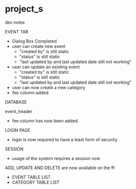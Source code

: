# project_s

dev notes

EVENT TAB
- Dialog Box Completed
- user can create new event
	- "created by" is still static
	- "status" is still static
	- "last updated by and last updated date still not working"
- user can update an existing event
	- "created by" is still static
	- "status" is still static
	- "last updated by and last updated date still not working"
- user can now create a new category
- fee column added

DATABASE

event_header
- fee column has now been added.

LOGIN PAGE
- login is now required to have a least form of security

SESSION
- usage of the system requires a session now

ADD, UPDATE AND DELETE are now available on the ff:
- EVENT TABLE LIST
- CATEGORY TABLE LIST



